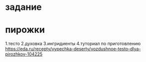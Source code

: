 # задание
# пирожки
1.тесто
2.духовка
3.ингридиенты
4.туториал по приготовлению
https://eda.ru/recepty/vypechka-deserty/vozdushnoe-testo-dlya-pirozhkov-104225

